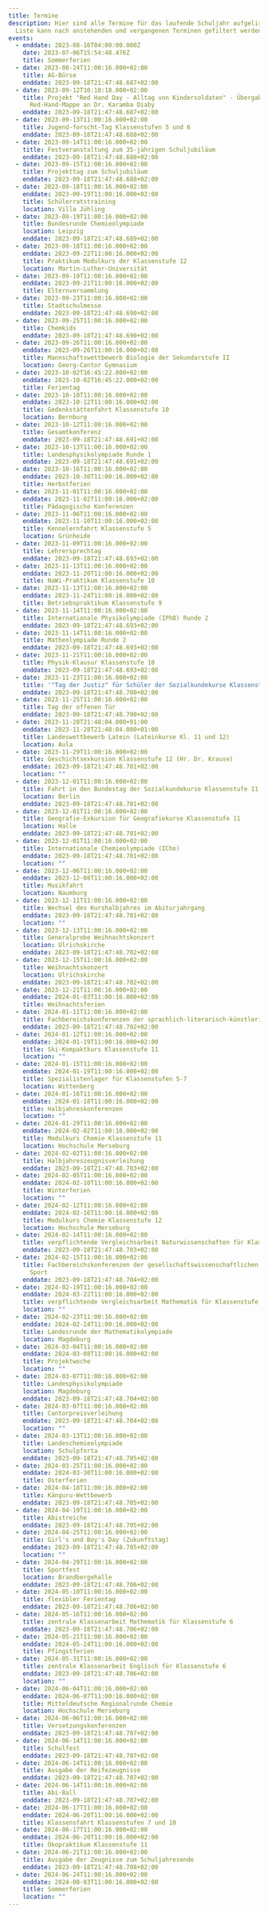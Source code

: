 ```yaml
---
title: Termine
description: Hier sind alle Termine für das laufende Schuljahr aufgelistet. Die
  Liste kann nach anstehenden und vergangenen Terminen gefiltert werden.
events:
  - enddate: 2023-08-16T04:00:00.000Z
    date: 2023-07-06T15:54:48.476Z
    title: Sommerferien
  - date: 2023-08-24T11:00:16.000+02:00
    title: AG-Börse
    enddate: 2023-09-18T21:47:48.687+02:00
  - date: 2023-09-12T10:10:18.000+02:00
    title: Projekt "Red Hand Day - Alltag von Kindersoldaten" - Übergabe der
      Red-Hand-Mappe an Dr. Karamba Diaby
    enddate: 2023-09-18T21:47:48.687+02:00
  - date: 2023-09-13T11:00:16.000+02:00
    title: Jugend-forscht-Tag Klassenstufen 5 und 6
    enddate: 2023-09-18T21:47:48.688+02:00
  - date: 2023-09-14T11:00:16.000+02:00
    title: Festveranstaltung zum 35-jährigen Schuljubiläum
    enddate: 2023-09-18T21:47:48.688+02:00
  - date: 2023-09-15T11:00:16.000+02:00
    title: Projekttag zum Schuljubiläum
    enddate: 2023-09-18T21:47:48.688+02:00
  - date: 2023-09-18T11:00:16.000+02:00
    enddate: 2023-09-19T11:00:16.000+02:00
    title: Schülerratstraining
    location: Villa Jühling
  - date: 2023-09-19T11:00:16.000+02:00
    title: Bundesrunde Chemieolympiade
    location: Leipzig
    enddate: 2023-09-18T21:47:48.689+02:00
  - date: 2023-09-18T11:00:16.000+02:00
    enddate: 2023-09-22T11:00:16.000+02:00
    title: Praktikum Modulkurs der Klassenstufe 12
    location: Martin-Luther-Universität
  - date: 2023-09-19T11:00:16.000+02:00
    enddate: 2023-09-21T11:00:16.000+02:00
    title: Elternversammlung
  - date: 2023-09-23T11:00:16.000+02:00
    title: Stadtschulmesse
    enddate: 2023-09-18T21:47:48.690+02:00
  - date: 2023-09-25T11:00:16.000+02:00
    title: Chemkids
    enddate: 2023-09-18T21:47:48.690+02:00
  - date: 2023-09-26T11:00:16.000+02:00
    enddate: 2023-09-26T11:00:16.000+02:00
    title: Mannschaftswettbewerb Biologie der Sekundarstufe II
    location: Georg-Cantor Gymnasium
  - date: 2023-10-02T16:45:22.000+02:00
    enddate: 2023-10-02T16:45:22.000+02:00
    title: Ferientag
  - date: 2023-10-10T11:00:16.000+02:00
    enddate: 2023-10-12T11:00:16.000+02:00
    title: Gedenkstättenfahrt Klassenstufe 10
    location: Bernburg
  - date: 2023-10-12T11:00:16.000+02:00
    title: Gesamtkonferenz
    enddate: 2023-09-18T21:47:48.691+02:00
  - date: 2023-10-13T11:00:16.000+02:00
    title: Landesphysikolympiade Runde 1
    enddate: 2023-09-18T21:47:48.691+02:00
  - date: 2023-10-16T11:00:16.000+02:00
    enddate: 2023-10-30T11:00:16.000+02:00
    title: Herbstferien
  - date: 2023-11-01T11:00:16.000+02:00
    enddate: 2023-11-02T11:00:16.000+02:00
    title: Pädagogische Konferenzen
  - date: 2023-11-06T11:00:16.000+02:00
    enddate: 2023-11-10T11:00:16.000+02:00
    title: Kennelernfahrt Klassenstufe 5
    location: Grünheide
  - date: 2023-11-09T11:00:16.000+02:00
    title: Lehrersprechtag
    enddate: 2023-09-18T21:47:48.693+02:00
  - date: 2023-11-13T11:00:16.000+02:00
    enddate: 2023-11-20T11:00:16.000+02:00
    title: NaWi-Praktikum Klassenstufe 10
  - date: 2023-11-13T11:00:16.000+02:00
    enddate: 2023-11-24T11:00:16.000+02:00
    title: Betriebspraktikum Klassenstufe 9
  - date: 2023-11-14T11:00:16.000+02:00
    title: Internationale Physikolympiade (IPhO) Runde 2
    enddate: 2023-09-18T21:47:48.693+02:00
  - date: 2023-11-14T11:00:16.000+02:00
    title: Matheolympiade Runde 2
    enddate: 2023-09-18T21:47:48.693+02:00
  - date: 2023-11-21T11:00:16.000+02:00
    title: Physik-Klausur Klassenstufe 10
    enddate: 2023-09-18T21:47:48.693+02:00
  - date: 2023-11-23T11:00:16.000+02:00
    title: '"Tag der Justiz" für Schüler der Sozialkundekurse Klassenstufe 10'
    enddate: 2023-09-18T21:47:48.700+02:00
  - date: 2023-11-25T11:00:16.000+02:00
    title: Tag der offenen Tür
    enddate: 2023-09-18T21:47:48.700+02:00
  - date: 2023-11-28T21:48:04.000+01:00
    enddate: 2023-11-28T21:48:04.000+01:00
    title: Landeswettbewerb Latein (Lateinkurse Kl. 11 und 12)
    location: Aula
  - date: 2023-11-29T11:00:16.000+02:00
    title: Geschichtsexkursion Klassenstufe 12 (Hr. Dr. Krause)
    enddate: 2023-09-18T21:47:48.701+02:00
    location: ""
  - date: 2023-12-01T11:00:16.000+02:00
    title: Fahrt in den Bundestag der Sozialkundekurse Klassenstufe 11
    location: Berlin
    enddate: 2023-09-18T21:47:48.701+02:00
  - date: 2023-12-01T11:00:16.000+02:00
    title: Geografie-Exkursion für Geografiekurse Klassenstufe 11
    location: Halle
    enddate: 2023-09-18T21:47:48.701+02:00
  - date: 2023-12-01T11:00:16.000+02:00
    title: Internationale Chemieolympiade (ICho)
    enddate: 2023-09-18T21:47:48.701+02:00
    location: ""
  - date: 2023-12-06T11:00:16.000+02:00
    enddate: 2023-12-08T11:00:16.000+02:00
    title: Musikfahrt
    location: Naumburg
  - date: 2023-12-11T11:00:16.000+02:00
    title: Wechsel des Kurshalbjahres im Abiturjahrgang
    enddate: 2023-09-18T21:47:48.701+02:00
    location: ""
  - date: 2023-12-13T11:00:16.000+02:00
    title: Generalprobe Weihnachtskonzert
    location: Ulrichskirche
    enddate: 2023-09-18T21:47:48.702+02:00
  - date: 2023-12-15T11:00:16.000+02:00
    title: Weihnachtskonzert
    location: Ulrichskirche
    enddate: 2023-09-18T21:47:48.702+02:00
  - date: 2023-12-21T11:00:16.000+02:00
    enddate: 2024-01-03T11:00:16.000+02:00
    title: Weihnachtsferien
  - date: 2024-01-11T11:00:16.000+02:00
    title: Fachbereichskonferenzen der sprachlich-literarisch-künstlerischen Fächer
    enddate: 2023-09-18T21:47:48.702+02:00
  - date: 2024-01-12T11:00:16.000+02:00
    enddate: 2024-01-19T11:00:16.000+02:00
    title: Ski-Kompaktkurs Klassenstufe 11
    location: ""
  - date: 2024-01-15T11:00:16.000+02:00
    enddate: 2024-01-19T11:00:16.000+02:00
    title: Spezialistenlager für Klassenstufen 5-7
    location: Wittenberg
  - date: 2024-01-16T11:00:16.000+02:00
    enddate: 2024-01-18T11:00:16.000+02:00
    title: Halbjahreskonferenzen
    location: ""
  - date: 2024-01-29T11:00:16.000+02:00
    enddate: 2024-02-02T11:00:16.000+02:00
    title: Modulkurs Chemie Klassenstufe 11
    location: Hochschule Merseburg
  - date: 2024-02-02T11:00:16.000+02:00
    title: Halbjahreszeugnisverleihung
    enddate: 2023-09-18T21:47:48.703+02:00
  - date: 2024-02-05T11:00:16.000+02:00
    enddate: 2024-02-10T11:00:16.000+02:00
    title: Winterferien
    location: ""
  - date: 2024-02-12T11:00:16.000+02:00
    enddate: 2024-02-16T11:00:16.000+02:00
    title: Modulkurs Chemie Klassenstufe 12
    location: Hochschule Merseburg
  - date: 2024-02-14T11:00:16.000+02:00
    title: verpflichtende Vergleichsarbeit Naturwissenschaften für Klassenstufe 8
    enddate: 2023-09-18T21:47:48.703+02:00
  - date: 2024-02-15T11:00:16.000+02:00
    title: Fachbereichskonferenzen der gesellschaftswissenschaftlichen Fächer und
      Sport
    enddate: 2023-09-18T21:47:48.704+02:00
  - date: 2024-02-19T11:00:16.000+02:00
    enddate: 2024-03-22T11:00:16.000+02:00
    title: verpflichtende Vergleichsarbeit Mathematik für Klassenstufe 8 (online)
    location: ""
  - date: 2024-02-23T11:00:16.000+02:00
    enddate: 2024-02-24T11:00:16.000+02:00
    title: Landesrunde der Mathematikolympiade
    location: Magdeburg
  - date: 2024-03-04T11:00:16.000+02:00
    enddate: 2024-03-08T11:00:16.000+02:00
    title: Projektwoche
    location: ""
  - date: 2024-03-07T11:00:16.000+02:00
    title: Landesphysikolympiade
    location: Magdeburg
    enddate: 2023-09-18T21:47:48.704+02:00
  - date: 2024-03-07T11:00:16.000+02:00
    title: Cantorpreisverleihung
    enddate: 2023-09-18T21:47:48.704+02:00
    location: ""
  - date: 2024-03-13T11:00:16.000+02:00
    title: Landeschemieolympiade
    location: Schulpforta
    enddate: 2023-09-18T21:47:48.705+02:00
  - date: 2024-03-25T11:00:16.000+02:00
    enddate: 2024-03-30T11:00:16.000+02:00
    title: Osterferien
  - date: 2024-04-18T11:00:16.000+02:00
    title: Känguru-Wettbewerb
    enddate: 2023-09-18T21:47:48.705+02:00
  - date: 2024-04-19T11:00:16.000+02:00
    title: Abistreiche
    enddate: 2023-09-18T21:47:48.705+02:00
  - date: 2024-04-25T11:00:16.000+02:00
    title: Girl's und Boy's Day (Zukunftstag)
    enddate: 2023-09-18T21:47:48.705+02:00
    location: ""
  - date: 2024-04-29T11:00:16.000+02:00
    title: Sportfest
    location: Brandbergehalle
    enddate: 2023-09-18T21:47:48.706+02:00
  - date: 2024-05-10T11:00:16.000+02:00
    title: flexibler Ferientag
    enddate: 2023-09-18T21:47:48.706+02:00
  - date: 2024-05-16T11:00:16.000+02:00
    title: zentrale Klassenarbeit Mathematik für Klassenstufe 6
    enddate: 2023-09-18T21:47:48.706+02:00
  - date: 2024-05-21T11:00:16.000+02:00
    enddate: 2024-05-24T11:00:16.000+02:00
    title: Pfingstferien
  - date: 2024-05-31T11:00:16.000+02:00
    title: zentrale Klassenarbeit Englisch für Klassenstufe 6
    enddate: 2023-09-18T21:47:48.706+02:00
    location: ""
  - date: 2024-06-04T11:00:16.000+02:00
    enddate: 2024-06-07T11:00:16.000+02:00
    title: Mitteldeutsche Regionalrunde Chemie
    location: Hochschule Merseburg
  - date: 2024-06-06T11:00:16.000+02:00
    title: Versetzungskonferenzen
    enddate: 2023-09-18T21:47:48.707+02:00
  - date: 2024-06-14T11:00:16.000+02:00
    title: Schulfest
    enddate: 2023-09-18T21:47:48.707+02:00
  - date: 2024-06-14T11:00:16.000+02:00
    title: Ausgabe der Reifezeugnisse
    enddate: 2023-09-18T21:47:48.707+02:00
  - date: 2024-06-14T11:00:16.000+02:00
    title: Abi-Ball
    enddate: 2023-09-18T21:47:48.707+02:00
  - date: 2024-06-17T11:00:16.000+02:00
    enddate: 2024-06-20T11:00:16.000+02:00
    title: Klassensfahrt Klassenstufen 7 und 10
  - date: 2024-06-17T11:00:16.000+02:00
    enddate: 2024-06-20T11:00:16.000+02:00
    title: Ökopraktikum Klassenstufe 11
  - date: 2024-06-21T11:00:16.000+02:00
    title: Ausgabe der Zeugnisse zum Schuljahresende
    enddate: 2023-09-18T21:47:48.708+02:00
  - date: 2024-06-24T11:00:16.000+02:00
    enddate: 2024-08-03T11:00:16.000+02:00
    title: Sommerferien
    location: ""
---
```

